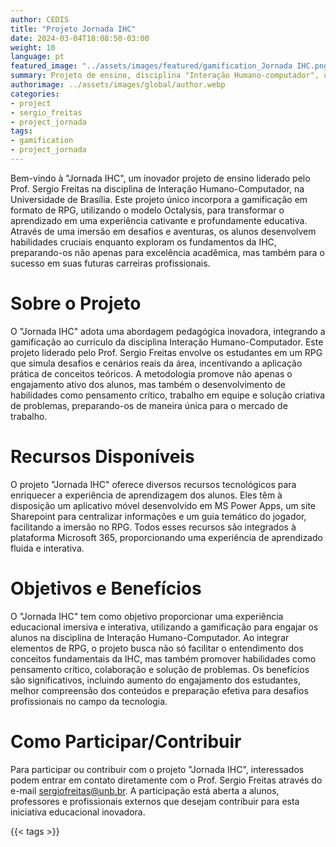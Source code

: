 ```yaml
---
author: CEDIS
title: "Projeto Jornada IHC"
date: 2024-03-04T18:08:50-03:00
weight: 10
language: pt
featured_image: "../assets/images/featured/gamification_Jornada IHC.png"
summary: Projeto de ensino, disciplina "Interação Humano-computador", uma inovação educacional promovida pelo CEDIS no curso de Engenharia de Software da Universidade de Brasília 
authorimage: ../assets/images/global/author.webp
categories:
- project
- sergio_freitas
- project_jornada
tags: 
- gamification
- project_jornada
---
```

Bem-vindo à "Jornada IHC", um inovador projeto de ensino liderado pelo Prof. Sergio Freitas na disciplina de Interação Humano-Computador, na Universidade de Brasília. Este projeto único incorpora a gamificação em formato de RPG, utilizando o modelo Octalysis, para transformar o aprendizado em uma experiência cativante e profundamente educativa. Através de uma imersão em desafios e aventuras, os alunos desenvolvem habilidades cruciais enquanto exploram os fundamentos da IHC, preparando-os não apenas para excelência acadêmica, mas também para o sucesso em suas futuras carreiras profissionais. 

# Sobre o Projeto
O "Jornada IHC" adota uma abordagem pedagógica inovadora, integrando a gamificação ao currículo da disciplina Interação Humano-Computador. Este projeto liderado pelo Prof. Sergio Freitas envolve os estudantes em um RPG que simula desafios e cenários reais da área, incentivando a aplicação prática de conceitos teóricos. A metodologia promove não apenas o engajamento ativo dos alunos, mas também o desenvolvimento de habilidades como pensamento crítico, trabalho em equipe e solução criativa de problemas, preparando-os de maneira única para o mercado de trabalho.

# Recursos Disponíveis
O projeto "Jornada IHC" oferece diversos recursos tecnológicos para enriquecer a experiência de aprendizagem dos alunos. Eles têm à disposição um aplicativo móvel desenvolvido em MS Power Apps, um site Sharepoint para centralizar informações e um guia temático do jogador, facilitando a imersão no RPG. Todos esses recursos são integrados à plataforma Microsoft 365, proporcionando uma experiência de aprendizado fluida e interativa.

# Objetivos e Benefícios
O "Jornada IHC" tem como objetivo proporcionar uma experiência educacional imersiva e interativa, utilizando a gamificação para engajar os alunos na disciplina de Interação Humano-Computador. Ao integrar elementos de RPG, o projeto busca não só facilitar o entendimento dos conceitos fundamentais da IHC, mas também promover habilidades como pensamento crítico, colaboração e solução de problemas. Os benefícios são significativos, incluindo aumento do engajamento dos estudantes, melhor compreensão dos conteúdos e preparação efetiva para desafios profissionais no campo da tecnologia.

# Como Participar/Contribuir
 Para participar ou contribuir com o projeto "Jornada IHC", interessados podem entrar em contato diretamente com o Prof. Sergio Freitas através do e-mail [sergiofreitas@unb.br](mailto:sergiofreitas@unb.br). A participação está aberta a alunos, professores e profissionais externos que desejam contribuir para esta iniciativa educacional inovadora.


{{< tags >}}